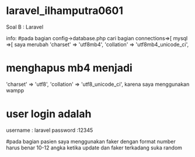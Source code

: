 # laravel_ilhamputra0601


Soal B : Laravel

info:
#pada bagian config->database.php
    cari bagian connections=>[
         mysql
        =>[
  saya merubah 
    'charset' => 'utf8mb4',
    'collation' => 'utf8mb4_unicode_ci',
  
 # menghapus mb4 menjadi 
   'charset' => 'utf8',
  'collation' => 'utf8_unicode_ci',
  karena saya menggunakan wampp
  
 # user login adalah
  username : laravel
  password :12345
  
  #pada bagian pasien saya menggunakan faker
  dengan format number harus benar 10-12 angka
 ketika update dan faker terkadang suka random
